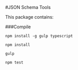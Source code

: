#JSON Schema Tools

This package contains:



###Compile

`npm install -g gulp typescript`

`npm install`

`gulp`

`npm test`
